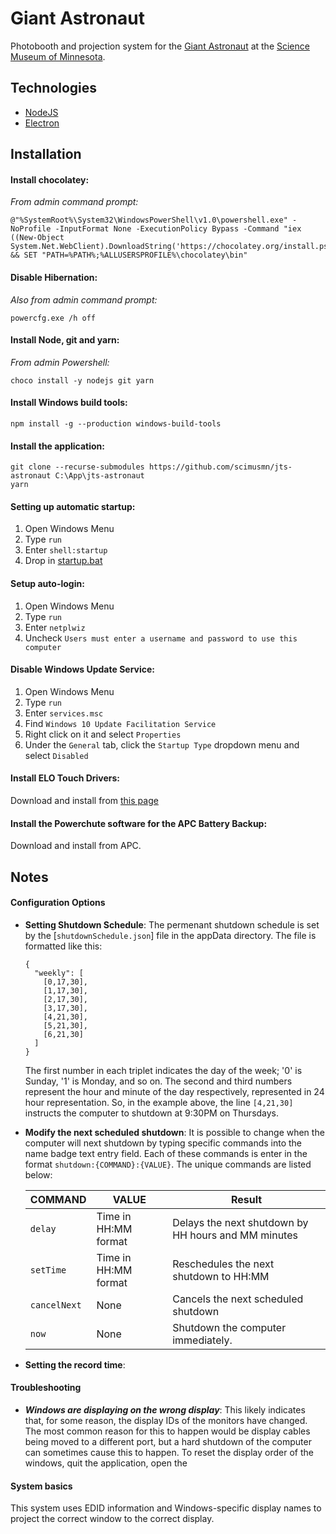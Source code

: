 # Giant Astronaut
Photobooth and projection system for the
[Giant Astronaut](https://twitter.com/hashtag/GiantAstronaut)
at the [Science Museum of Minnesota](https://www.smm.org).

## Technologies
* [NodeJS](https://nodejs.org/en/)
* [Electron](https://electronjs.org/)

## Installation

#### Install chocolatey:

*From admin command prompt:*
```
@"%SystemRoot%\System32\WindowsPowerShell\v1.0\powershell.exe" -NoProfile -InputFormat None -ExecutionPolicy Bypass -Command "iex ((New-Object System.Net.WebClient).DownloadString('https://chocolatey.org/install.ps1'))" && SET "PATH=%PATH%;%ALLUSERSPROFILE%\chocolatey\bin"
```
#### Disable Hibernation:

*Also from admin command prompt:*

```
powercfg.exe /h off
```
#### Install Node, git and yarn:

*From admin Powershell:*
```
choco install -y nodejs git yarn
```

#### Install Windows build tools:

```
npm install -g --production windows-build-tools
```

#### Install the application:
  
```
git clone --recurse-submodules https://github.com/scimusmn/jts-astronaut C:\App\jts-astronaut
yarn

```

#### Setting up automatic startup:

  1. Open Windows Menu
  2. Type `run`
  3. Enter `shell:startup`
  4. Drop in [startup.bat](https://github.com/scimusmn/jts-astronaut/blob/075dda0483d733c5f653a319380e0bd311ee5984/startup.bat)

#### Setup auto-login:

  1. Open Windows Menu
  2. Type `run`
  3. Enter `netplwiz`
  4. Uncheck `Users must enter a username and password to use this computer`
  
#### Disable Windows Update Service:

  1. Open Windows Menu
  2. Type `run`
  3. Enter `services.msc`
  4. Find `Windows 10 Update Facilitation Service`
  5. Right click on it and select `Properties`
  6. Under the `General` tab, click the `Startup Type` dropdown menu and select `Disabled`
  
#### Install ELO Touch Drivers:

  Download and install from [this page](http://support.elotouch.com/Download/Drivers/DriverDownload/driverdownload.aspx?str=80)
  
#### Install the Powerchute software for the APC Battery Backup:
  Download and install from APC.

## Notes

#### Configuration Options

* __Setting Shutdown Schedule__: The permenant shutdown schedule is set by the [`shutdownSchedule.json`] file in the appData directory. The file is formatted like this:
    ```
    {
      "weekly": [
        [0,17,30],
        [1,17,30],
        [2,17,30],
        [3,17,30],
        [4,21,30],
        [5,21,30],
        [6,21,30]
      ]
    }
    ```

    The first number in each triplet indicates the day of the week; '0' is Sunday, '1' is Monday, and so on. The second and third numbers represent the hour and minute of the day respectively, represented in 24 hour representation. So, in the example above, the line `[4,21,30]` instructs the computer to shutdown at 9:30PM on Thursdays.

* __Modify the next scheduled shutdown__: It is possible to change when the computer will next shutdown by typing specific commands into the name badge text entry field. Each of these commands is enter in the format `shutdown:{COMMAND}:{VALUE}`. The unique commands are listed below:

    | COMMAND     | VALUE                        | Result  |
    | ---         | ---                          | ---     |
    | `delay`     | Time in HH:MM format         | Delays the next shutdown by HH hours and MM minutes  |
    | `setTime`   | Time in HH:MM format         | Reschedules the next shutdown to HH:MM        |
    | `cancelNext`| None                         | Cancels the next scheduled shutdown        |
    | `now`       | None                         | Shutdown the computer immediately. |

* __Setting the record time__:

#### Troubleshooting

* *__Windows are displaying on the wrong display__*: This likely indicates that, for some reason, the display IDs of the monitors have changed. The most common reason for this to happen would be display cables being moved to a different port, but a hard shutdown of the computer can sometimes cause this to happen. To reset the display order of the windows, quit the application, open the 

#### System basics

This system uses EDID information and Windows-specific display names to project the correct window to the correct display. 
